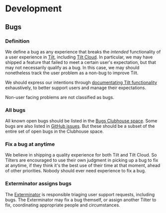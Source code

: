 # Development

## Bugs

### Definition
We define a bug as any experience that breaks the _intended_ functionality of a user experience in [Tilt](https://docs.tilt.dev/), including [Tilt Cloud](https://cloud.tilt.dev/). In particular, we may have shipped a feature that failed to meet a certain user's expectation, but that may not necessarily qualify as a bug. In this case, we may should nonetheless track the user problem as a non-bug to improve Tilt.

We should express our intentions through [documentating Tilt functionality](https://docs.tilt.dev/) exhaustively, to better support users and manage their expectations.

Non-user facing problems are not classified as bugs.

### All bugs
All known open bugs should be listed in the [Bugs Clubhouse space](https://app.clubhouse.io/windmill/stories/space/4729/bugs). Some bugs are also listed in [GitHub issues](https://github.com/windmilleng/tilt/labels/bug). But these should be a subset of the entire set of open bugs in the Clubhouse space.

### Fix a bug at anytime
We believe in shipping a quality experience for both Tilt and Tilt Cloud. So Tilters are encouraged to use their own judgment in picking up a bug to fix at anytime, if they think it's the best use of their time at that moment, ahead of other priorities. Nobody should ever need experience to fix a bug.

### Exterminator assigns bugs
The [Exterminator](../user-support/README.md) is responsible triaging user support requests, including bugs. The Exterminator may fix a bug themself, or assign another Tilter to fix, coordinating appropriate people and circumstances.
